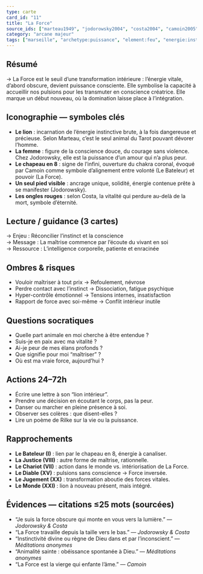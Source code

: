 ```yaml
---
type: carte
card_id: "11"
title: "La Force"
source_ids: ["marteau1949", "jodorowsky2004", "costa2004", "camoin2005", "bendov2011", "delcamp2019", "nadolny2020", "jung1935", "meditations-anonymes"]
category: "arcane majeur"
tags: ["marseille", "archetype:puissance", "element:feu", "energie:instinct", "chakra:coronal"]
---
```


## Résumé
→ La Force est le seuil d’une transformation intérieure : l’énergie vitale, d’abord obscure, devient puissance consciente. Elle symbolise la capacité à accueillir nos pulsions pour les transmuter en conscience créatrice. Elle marque un début nouveau, où la domination laisse place à l’intégration.

## Iconographie — symboles clés
- **Le lion** : incarnation de l’énergie instinctive brute, à la fois dangereuse et précieuse. Selon Marteau, c’est le seul animal du Tarot pouvant dévorer l’homme.
- **La femme** : figure de la conscience douce, du courage sans violence. Chez Jodorowsky, elle est la puissance d’un amour qui n’a plus peur.
- **Le chapeau en 8** : signe de l’infini, ouverture du chakra coronal, évoqué par Camoin comme symbole d’alignement entre volonté (Le Bateleur) et pouvoir (La Force).
- **Un seul pied visible** : ancrage unique, solidité, énergie contenue prête à se manifester (Jodorowsky).
- **Les ongles rouges** : selon Costa, la vitalité qui perdure au-delà de la mort, symbole d’éternité.

## Lecture / guidance (3 cartes)
→ Enjeu : Réconcilier l’instinct et la conscience  
→ Message : La maîtrise commence par l’écoute du vivant en soi  
→ Ressource : L’intelligence corporelle, patiente et enracinée

## Ombres & risques
- Vouloir maîtriser à tout prix → Refoulement, névrose
- Perdre contact avec l’instinct → Dissociation, fatigue psychique
- Hyper-contrôle émotionnel → Tensions internes, insatisfaction
- Rapport de force avec soi-même → Conflit intérieur inutile

## Questions socratiques
- Quelle part animale en moi cherche à être entendue ?
- Suis-je en paix avec ma vitalité ?
- Ai-je peur de mes élans profonds ?
- Que signifie pour moi “maîtriser” ?
- Où est ma vraie force, aujourd’hui ?

## Actions 24–72h
- Écrire une lettre à son “lion intérieur”.
- Prendre une décision en écoutant le corps, pas la peur.
- Danser ou marcher en pleine présence à soi.
- Observer ses colères : que disent-elles ?
- Lire un poème de Rilke sur la vie ou la puissance.

## Rapprochements
- **Le Bateleur (I)** : lien par le chapeau en 8, énergie à canaliser.
- **La Justice (VIII)** : autre forme de maîtrise, rationnelle.
- **Le Chariot (VII)** : action dans le monde vs. intériorisation de La Force.
- **Le Diable (XV)** : pulsions sans conscience → Force inversée.
- **Le Jugement (XX)** : transformation aboutie des forces vitales.
- **Le Monde (XXI)** : lion à nouveau présent, mais intégré.

## Évidences — citations ≤25 mots (sourcées)
- “Je suis la force obscure qui monte en vous vers la lumière.” — *Jodorowsky & Costa*
- “La Force travaille depuis la taille vers le bas.” — *Jodorowsky & Costa*
- “Instinctivité divine ou règne de Dieu dans et par l’inconscient.” — *Méditations anonymes*
- “Animalité sainte : obéissance spontanée à Dieu.” — *Méditations anonymes*
- “La Force est la vierge qui enfante l’âme.” — *Camoin*